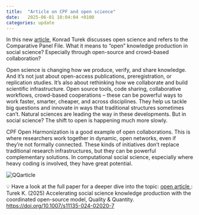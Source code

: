 ```yaml
---
title:  "Article on CPF and open science"
date:   2025-06-01 10:04:04 +0100
categories: update
---
```


In this new <ins>[article](https://lnkd.in/emyZN_HV )</ins>, Konrad Turek discusses open science and refers to the Comparative Panel File. What it means to “open” knowledge production in social science? Especially through open-source and crowd-based collaboration? 

Open science is changing how we produce, verify, and share knowledge. And it’s not just about open-access publications, preregistration, or replication studies. It’s also about rethinking how we collaborate and build scientific infrastructure. 
Open source tools, code sharing, collaborative workflows, crowd-based cooperations – these can be powerful ways to work faster, smarter, cheaper, and across disciplines. They help us tackle big questions and innovate in ways that traditional structures sometimes can’t. Natural sciences are leading the way in these developments. 
But in social science? The shift to open is happening much more slowly.


CPF Open Harmonization is a good example of open collaborations. This is where researchers work together in dynamic, open networks, even if they’re not formally connected. 
These kinds of initiatives don’t replace traditional research infrastructures, but they can be powerful complementary solutions. 
In computational social science, especially where heavy coding is involved, they have great potential. 

![QQarticle](/assets/images/articleQQ.png)

💡 Have a look at the full paper for a deeper dive into the topic: <ins>[open article ](https://lnkd.in/emyZN_HV )</ins>: 
Turek K. (2025) Accelerating social science knowledge production with the coordinated open-source model, Quality & Quantity. https://doi.org/10.1007/s11135-024-02020-7
